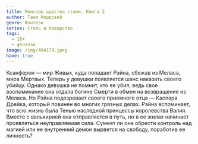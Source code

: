```yaml
---
title: Монстры царства стали. Книга 2
author: Таня Нордсвей
genre: Фэнтези
series: Сталь и Коварство
tags:
  - 18+
  - фэнтези
image: /img/404179.jpeg
have: true
---
```

Ксанферон — мир Живых, куда попадает Рэйна, сбежав из Меласа, мира Мертвых. Теперь у девушки появляется шанс наказать своего убийцу. Однако девушка не помнит, кто ее убил, ведь свое воспоминание она отдала богине Смерти в обмен на возвращение из Меласа. Но Рэйна подозревает своего приемного отца — Каспара Дрейка, который повинен во многих грязных делах. Рэйна вспоминает, что всю жизнь была Тенью наследной принцессы королевства Валия. Вместе с валькирией она отправляется в путь, но в ее жилах начинает проявляться неуправляемая сила. Сумеет ли она обрести контроль над магией или ее внутренний демон вырвется на свободу, поработив ее личность?